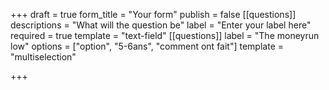 +++
draft = true
form_title = "Your form"
publish = false
[[questions]]
descriptions = "What will the question be"
label = "Enter your label here"
required = true
template = "text-field"
[[questions]]
label = "The moneyrun low"
options = ["option", "5-6ans", "comment ont fait"]
template = "multiselection"

+++
